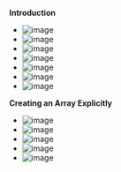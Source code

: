 **Introduction**
- ![image](https://github.com/user-attachments/assets/c7826f32-21a8-410e-9110-030d618c14c9)
- ![image](https://github.com/user-attachments/assets/b169b6e4-6b86-4919-84e5-812c4feda516)
- ![image](https://github.com/user-attachments/assets/e17dad97-3369-498a-b944-0a260876efcb)
- ![image](https://github.com/user-attachments/assets/a40dec34-a92d-4402-8063-435e04055011)
- ![image](https://github.com/user-attachments/assets/e606fce8-316c-4bf2-8476-a97b8529bad6)
- ![image](https://github.com/user-attachments/assets/ec9d4dcb-508e-464a-8a8a-417568e00664)
- ![image](https://github.com/user-attachments/assets/a1987852-4724-4fb0-bfcd-15df4ef8c41a)

**Creating an Array Explicitly**
- ![image](https://github.com/user-attachments/assets/e3fa9d27-5f2d-4794-a1c4-8d5028a4960f)
- ![image](https://github.com/user-attachments/assets/be09b39a-c7c5-4c76-a02c-140841e15fa1)
- ![image](https://github.com/user-attachments/assets/e1d10692-02f6-483c-a543-a409ca549269)
- ![image](https://github.com/user-attachments/assets/884976c2-0c12-44c4-a4ea-e89e2281164d)
- ![image](https://github.com/user-attachments/assets/fd1ab8ea-1da8-4d33-a526-f47231848b32)

